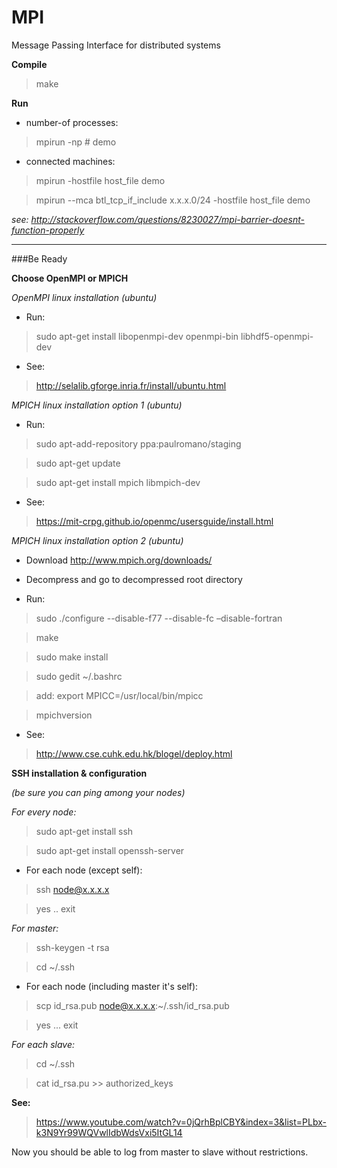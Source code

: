 # MPI
Message Passing Interface for distributed systems

**Compile**

 > make

**Run**

* number-of processes:
 > mpirun -np # demo

* connected machines:

 > mpirun -hostfile host_file demo

 > mpirun --mca btl_tcp_if_include x.x.x.0/24 -hostfile host_file demo

*see: http://stackoverflow.com/questions/8230027/mpi-barrier-doesnt-function-properly*

---

###Be Ready

**Choose OpenMPI or MPICH**

*OpenMPI linux installation (ubuntu)*

* Run:
 > sudo apt-get install libopenmpi-dev openmpi-bin libhdf5-openmpi-dev

* See:
 > http://selalib.gforge.inria.fr/install/ubuntu.html

*MPICH linux installation option 1 (ubuntu)*

* Run:
 > sudo apt-add-repository ppa:paulromano/staging

 > sudo apt-get update
 
 > sudo apt-get install mpich libmpich-dev

* See:
 > https://mit-crpg.github.io/openmc/usersguide/install.html
 
*MPICH linux installation option 2 (ubuntu)*

* Download http://www.mpich.org/downloads/

* Decompress and go to decompressed root directory

* Run:
 > sudo ./configure --disable-f77 --disable-fc –disable-fortran

 > make

 > sudo make install
 
 > sudo gedit ~/.bashrc
 
 > add: export MPICC=/usr/local/bin/mpicc
 
 > mpichversion

* See:

 > http://www.cse.cuhk.edu.hk/blogel/deploy.html

**SSH installation & configuration**

*(be sure you can ping among your nodes)*

*For every node:*

 > sudo apt-get install ssh

 > sudo apt-get install openssh-server

* For each node (except self):

 > ssh node@x.x.x.x

 > yes .. exit

*For master:*

 > ssh-keygen -t rsa

 > cd ~/.ssh

* For each node (including master it's self):

 > scp id_rsa.pub node@x.x.x.x:~/.ssh/id_rsa.pub

 > yes ... exit

*For each slave:*

 > cd ~/.ssh

 > cat id_rsa.pu >> authorized_keys

**See:**
 > https://www.youtube.com/watch?v=0jQrhBplCBY&index=3&list=PLbx-k3N9Yr99WQVwlIdbWdsVxi5ItGL14

Now you should be able to log from master to slave without restrictions.
